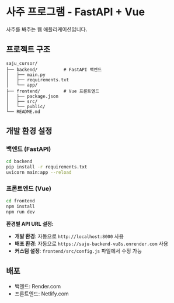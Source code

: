 # 사주 프로그램 - FastAPI + Vue

사주를 봐주는 웹 애플리케이션입니다.

## 프로젝트 구조

```
saju_cursor/
├── backend/          # FastAPI 백엔드
│   ├── main.py
│   ├── requirements.txt
│   └── app/
├── frontend/         # Vue 프론트엔드
│   ├── package.json
│   ├── src/
│   └── public/
└── README.md
```

## 개발 환경 설정

### 백엔드 (FastAPI)
```bash
cd backend
pip install -r requirements.txt
uvicorn main:app --reload
```

### 프론트엔드 (Vue)
```bash
cd frontend
npm install
npm run dev
```

**환경별 API URL 설정:**
- **개발 환경**: 자동으로 `http://localhost:8000` 사용
- **배포 환경**: 자동으로 `https://saju-backend-vu8s.onrender.com` 사용
- **커스텀 설정**: `frontend/src/config.js` 파일에서 수정 가능

## 배포

- 백엔드: Render.com
- 프론트엔드: Netlify.com 